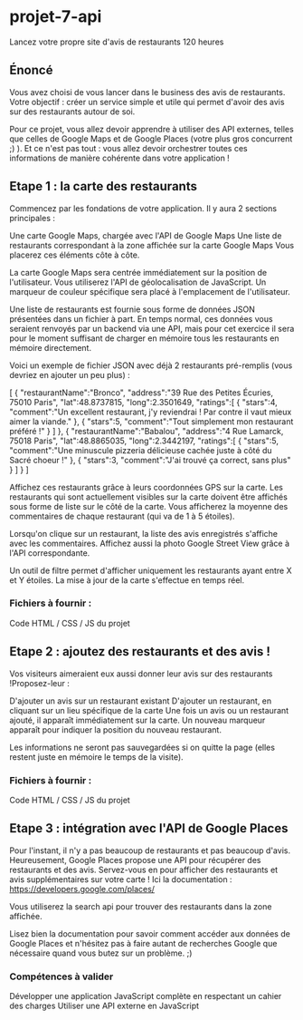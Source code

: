 # projet-7-api

Lancez votre propre site d'avis de restaurants
120 heures

## Énoncé

Vous avez choisi de vous lancer dans le business des avis de restaurants. Votre objectif : créer un service simple et utile qui permet d'avoir des avis sur des restaurants autour de soi.

Pour ce projet, vous allez devoir apprendre à utiliser des API externes, telles que celles de Google Maps et de Google Places (votre plus gros concurrent ;) ). Et ce n'est pas tout : vous allez devoir orchestrer toutes ces informations de manière cohérente dans votre application !

## Etape 1 : la carte des restaurants

Commencez par les fondations de votre application. Il y aura 2 sections principales :

Une carte Google Maps, chargée avec l'API de Google Maps
Une liste de restaurants correspondant à la zone affichée sur la carte Google Maps
Vous placerez ces éléments côte à côte.

La carte Google Maps sera centrée immédiatement sur la position de l'utilisateur. Vous utiliserez l'API de géolocalisation de JavaScript. Un marqueur de couleur spécifique sera placé à l'emplacement de l'utilisateur.

Une liste de restaurants est fournie sous forme de données JSON présentées dans un fichier à part. En temps normal, ces données vous seraient renvoyés par un backend via une API, mais pour cet exercice il sera pour le moment suffisant de charger en mémoire tous les restaurants en mémoire directement.

Voici un exemple de fichier JSON avec déjà 2 restaurants pré-remplis (vous devriez en ajouter un peu plus) :



[
   {
      "restaurantName":"Bronco",
      "address":"39 Rue des Petites Écuries, 75010 Paris",
      "lat":48.8737815,
      "long":2.3501649,
      "ratings":[
         {
            "stars":4,
            "comment":"Un excellent restaurant, j'y reviendrai ! Par contre il vaut mieux aimer la viande."
         },
         {
            "stars":5,
            "comment":"Tout simplement mon restaurant préféré !"
         }
      ]
   },
   {
      "restaurantName":"Babalou",
      "address":"4 Rue Lamarck, 75018 Paris",
      "lat":48.8865035,
      "long":2.3442197,
      "ratings":[
         {
            "stars":5,
            "comment":"Une minuscule pizzeria délicieuse cachée juste à côté du Sacré choeur !"
         },
         {
            "stars":3,
            "comment":"J'ai trouvé ça correct, sans plus"
         }
      ]
   }
]


Affichez ces restaurants grâce à leurs coordonnées GPS sur la carte. Les restaurants qui sont actuellement visibles sur la carte doivent être affichés sous forme de liste sur le côté de la carte. Vous afficherez la moyenne des commentaires de chaque restaurant (qui va de 1 à 5 étoiles).

Lorsqu'on clique sur un restaurant, la liste des avis enregistrés s'affiche avec les commentaires. Affichez aussi la photo Google Street View grâce à l'API correspondante.

Un outil de filtre permet d'afficher uniquement les restaurants ayant entre X et Y étoiles. La mise à jour de la carte s'effectue en temps réel.

### Fichiers à fournir :

Code HTML / CSS / JS du projet


## Etape 2 : ajoutez des restaurants et des avis !

Vos visiteurs aimeraient eux aussi donner leur avis sur des restaurants !Proposez-leur :

D'ajouter un avis sur un restaurant existant
D'ajouter un restaurant, en cliquant sur un lieu spécifique de la carte
Une fois un avis ou un restaurant ajouté, il apparaît immédiatement sur la carte. Un nouveau marqueur apparaît pour indiquer la position du nouveau restaurant.

Les informations ne seront pas sauvegardées si on quitte la page (elles restent juste en mémoire le temps de la visite).

### Fichiers à fournir :

Code HTML / CSS / JS du projet


## Etape 3 : intégration avec l'API de Google Places

Pour l'instant, il n'y a pas beaucoup de restaurants et pas beaucoup d'avis. Heureusement, Google Places propose une API pour récupérer des restaurants et des avis. Servez-vous en pour afficher des restaurants et avis supplémentaires sur votre carte ! Ici la documentation : https://developers.google.com/places/



Vous utiliserez la search api pour trouver des restaurants dans la zone affichée.

Lisez bien la documentation pour savoir comment accéder aux données de Google Places et n'hésitez pas à faire autant de recherches Google que nécessaire quand vous butez sur un problème. ;)



### Compétences à valider

Développer une application JavaScript complète en respectant un cahier des charges
Utiliser une API externe en JavaScript

